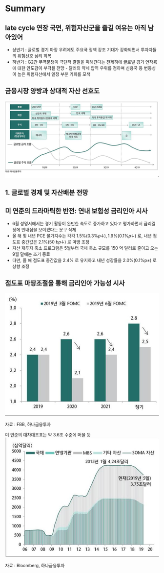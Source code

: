# Summary 

## late cycle 연장 국면, 위험자산군을 즐길 여유는 아직 남아있어

- 상반기 : 글로벌 경기 마장 우려에도 주요국 정책 강조 기대가 강화되면서 투자자들의 위험선호 심리 회복
- 하반기 : G2간 무역분쟁이 극단적 결말을 피해간다는 전제하에 글로벌 경기 연착륙에 대한 안도감이 부각될 전망 - 달러의 약세 압역 우위를 점하며 신용국 등 변등성이 높은 위험자산에서 일정 부분 기회를 모색


## 금융시장 양방과 상대적 자산 선호도

![img-9.jpeg](img-9.jpeg)

## 1. 글로벌 경제 및 자산배분 전망

## 미 연준의 드라마틱한 반전: 연내 보험성 금리인아 시사

- 6월 성명서에서는 경기 활동이 완만한 속도로 증가하고 있다고 평가하면서 금리결정에 인내심을 보이겠다는 문구 삭제
- 올 해 및 내년 PCE 물가지수는 각각 $1.5 \%(0.3 \% p \downarrow), 1.9 \%(0.1 \% p \downarrow)$ 로, 내년 점도표 중간값은 $2.1 \%(50 \mathrm{~b} p \downarrow)$ 로 마땅 조정
- 자산 재투자 축소 프로그램은 5월부터 국채 축소 규모를 150 억 달러로 줄이고 오는 9월 말에는 조기 종료
- 다만, 올 해 점도표 중간값을 $2.4 \%$ 로 유지하고 내년 성장률을 $2.0 \%(0.1 \% \mathrm{p} \neq)$ 로 상향 조정


## 점도표 마땅조절을 통해 금리인아 가능성 시사

![img-10.jpeg](img-10.jpeg)

자료 : FBB, 하나금융투자

미 연준의 대차대조표는 약 3.6조 수준에 머물 듯
![img-11.jpeg](img-11.jpeg)

자료 : Bloomberg, 하나금융투자